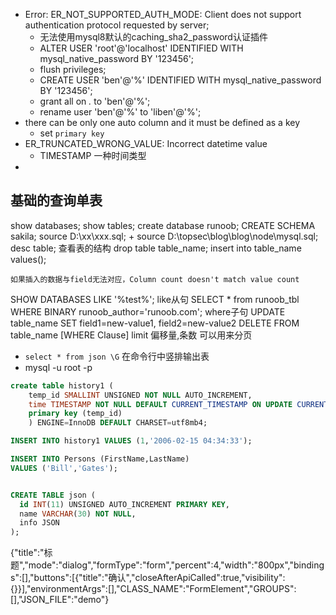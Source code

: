 + Error: ER_NOT_SUPPORTED_AUTH_MODE: Client does not support authentication protocol requested by server;
	+ 无法使用mysql8默认的caching_sha2_password认证插件
	+ ALTER USER 'root'@'localhost' IDENTIFIED WITH mysql_native_password BY '123456';
	+ flush privileges;
	+ CREATE USER 'ben'@'%' IDENTIFIED WITH mysql_native_password BY '123456';
	+ grant all on *.* to 'ben'@'%';
	+ rename user 'ben'@'%' to 'liben'@'%';
+ there can be only one auto column and it must be defined as a key
	+ set `primary key`
+ ER_TRUNCATED_WRONG_VALUE: Incorrect datetime value
	+ TIMESTAMP 一种时间类型
+ 

## 基础的查询单表
show databases;
show tables;
create database runoob;
CREATE SCHEMA sakila;
source D:\xx\xxx.sql;
	+ source D:\topsec\blog\blog\node\mysql.sql;
desc table; 查看表的结构
drop table table_name;
insert into table_name values();

	如果插入的数据与field无法对应，Column count doesn't match value count

SHOW DATABASES LIKE '%test%';   like从句
	SELECT * from runoob_tbl WHERE BINARY runoob_author='runoob.com';    where子句
	UPDATE table_name SET field1=new-value1, field2=new-value2
	DELETE FROM table_name [WHERE Clause]
limit 偏移量,条数  可以用来分页

+ `select * from json \G` 在命令行中竖排输出表
+ mysql -u root -p

```sql
create table history1 (
	temp_id SMALLINT UNSIGNED NOT NULL AUTO_INCREMENT,
	time TIMESTAMP NOT NULL DEFAULT CURRENT_TIMESTAMP ON UPDATE CURRENT_TIMESTAMP,
	primary key (temp_id)
    ) ENGINE=InnoDB DEFAULT CHARSET=utf8mb4;

INSERT INTO history1 VALUES (1,'2006-02-15 04:34:33');

INSERT INTO Persons (FirstName,LastName)
VALUES ('Bill','Gates');


CREATE TABLE json (
  id INT(11) UNSIGNED AUTO_INCREMENT PRIMARY KEY,
  name VARCHAR(30) NOT NULL,
  info JSON
);

```

{"title":"标题","mode":"dialog","formType":"form","percent":4,"width":"800px","bindings":[],"buttons":[{"title":"确认","closeAfterApiCalled":true,"visibility":{}}],"environmentArgs":[],"CLASS_NAME":"FormElement","GROUPS":[],"JSON_FILE":"demo"}






